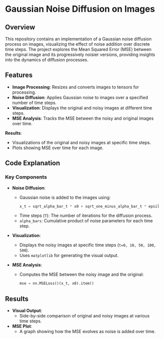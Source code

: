 # **Gaussian Noise Diffusion on Images**

## **Overview**
This repository contains an implementation of a Gaussian noise diffusion process on images, visualizing the effect of noise addition over discrete time steps. The project explores the Mean Squared Error (MSE) between the original image and its progressively noisier versions, providing insights into the dynamics of diffusion processes.

## **Features**
- **Image Processing**: Resizes and converts images to tensors for processing.
- **Noise Diffusion**: Applies Gaussian noise to images over a specified number of time steps.
- **Visualization**: Displays the original and noisy images at different time steps.
- **MSE Analysis**: Tracks the MSE between the noisy and original images over time.


 **Results**:
   - Visualizations of the original and noisy images at specific time steps.
   - Plots showing MSE over time for each image.

## **Code Explanation**
### **Key Components**
- **Noise Diffusion**:
  - Gaussian noise is added to the images using:
    ```python
    x_t = sqrt_alpha_bar_t * x0 + sqrt_one_minus_alpha_bar_t * epsilon
    ```
  - Time steps (`T`): The number of iterations for the diffusion process.
  - `alpha_bars`: Cumulative product of noise parameters for each time step.

- **Visualization**:
  - Displays the noisy images at specific time steps (`t=0, 10, 50, 100, 500`).
  - Uses `matplotlib` for generating the visual output.

- **MSE Analysis**:
  - Computes the MSE between the noisy image and the original:
    ```python
    mse = nn.MSELoss()(x_t, x0).item()
    ```

## **Results**
- **Visual Output**:
  - Side-by-side comparison of original and noisy images at various time steps.
- **MSE Plot**:
  - A graph showing how the MSE evolves as noise is added over time.
